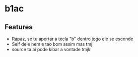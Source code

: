# b1ac

## Features

* Rapaz, se tu apertar a tecla "b" dentro jogo ele se esconde
* Self dele nem e tao bom assim mas tmj
* source ta ai pode kibar a vontade tmjk
